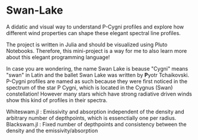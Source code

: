 # Swan-Lake
A didatic and visual way to understand P-Cygni profiles and explore how different wind properties can shape these elegant spectral line profiles.

The project is written in Julia and should be visualized using Pluto Notebooks. Therefore, this mini-project is a way for me to also learn more about this elegant programming language!

In case you are wondering, the name Swan Lake is beause "Cygni" means "swan" in Latin and the ballet Swan Lake was written by **P**yotr Tchaikovski. P-Cygni profiles are named as such because they were first noticed in the spectrum of the star P Cygni, which is located in the Cygnus (Swan) constellation! However many stars which have strong radiative driven winds show this kind of profiles in their spectra.

Whiteswam.jl : Emissivity and absorption independent of the density and arbitrary number of depthpoints, which is essenctially one per radius.
Blackswam.jl : Fixed number of depthpoints and consistency between the density and the emissivity/absorption
